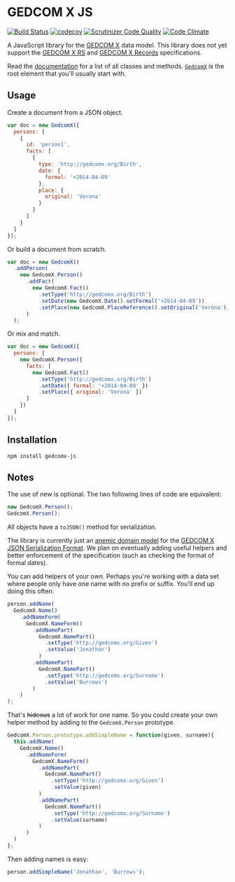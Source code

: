 # GEDCOM X JS

[![Build Status](https://travis-ci.org/rootsdev/gedcomx-js.svg?branch=master)](https://travis-ci.org/rootsdev/gedcomx-js)
[![codecov](https://codecov.io/gh/rootsdev/gedcomx-js/branch/master/graph/badge.svg)](https://codecov.io/gh/rootsdev/gedcomx-js)
[![Scrutinizer Code Quality](https://scrutinizer-ci.com/g/rootsdev/gedcomx-js/badges/quality-score.png?b=master)](https://scrutinizer-ci.com/g/rootsdev/gedcomx-js/?branch=master)
[![Code Climate](https://codeclimate.com/github/rootsdev/gedcomx-js/badges/gpa.svg)](https://codeclimate.com/github/rootsdev/gedcomx-js)

A JavaScript library for the [GEDCOM X](http://www.gedcomx.org/) data model.
This library does not yet support the [GEDCOM X RS](https://github.com/FamilySearch/gedcomx-rs)
and [GEDCOM X Records](https://github.com/FamilySearch/gedcomx-record/blob/master/specifications/record-specification.md) specifications.

Read the [documentation](http://rootsdev.org/gedcomx-js/) for a list of all 
classes and methods. [`GedcomX`](http://rootsdev.org/gedcomx-js/GedcomX.html) 
is the root element that you'll usually start with.

## Usage

Create a document from a JSON object.

```js
var doc = new GedcomX({
  persons: [
    {
      id: 'person1',
      facts: [
        {
          type: 'http://gedcomx.org/Birth',
          date: {
            formal: '+2014-04-09'
          },
          place: {
            original: 'Verona'
          }
        }
      ]
    }
  ]
});
```

Or build a document from scratch.

```js
var doc = new GedcomX()
  .addPerson(
    new GedcomX.Person()
      .addFact(
        new GedcomX.Fact()
          .setType('http://gedcomx.org/Birth')
          .setDate(new GedcomX.Date().setFormal('+2014-04-09'))
          .setPlace(new GedcomX.PlaceReference().setOriginal('Verona'))
      )
  );
```

Or mix and match.

```js
var doc = new GedcomX({
  persons: [
    new GedcomX.Person({
      facts: [
        new GedcomX.Fact()
          .setType('http://gedcomx.org/Birth')
          .setDate({ formal: '+2014-04-09' })
          .setPlace({ original: 'Verona' })
      ]
    })
  ]
});
```

## Installation

```
npm install gedcomx-js
```

## Notes

The use of new is optional. The two following lines of code are equivalent:

```js
new GedcomX.Person();
GedcomX.Person();
```

All objects have a `toJSON()` method for serialization.

The library is currently just an [anemic domain model](https://en.wikipedia.org/wiki/Anemic_domain_model)
for the [GEDCOM X JSON Serialization Format](https://github.com/FamilySearch/gedcomx/blob/master/specifications/json-format-specification.md).
We plan on eventually adding useful helpers and better enforcement of the specification
(such as checking the format of formal dates).

You can add helpers of your own. Perhaps you're working with a data set where
people only have one name with no prefix or suffix. You'll end up doing this often:

```js
person.addName(
  GedcomX.Name()
    .addNameForm(
      GedcomX.NameForm()
        .addNamePart(
          GedcomX.NamePart()
            .setType('http://gedcomx.org/Given')
            .setValue('Jonathan')
          )
        .addNamePart(
          GedcomX.NamePart()
            .setType('http://gedcomx.org/Surname')
            .setValue('Burrows')
        )
    )
);
```

That's ~~hideous~~ a lot of work for one name. So you could create your own helper method
by adding to the `GedcomX.Person` prototype.

```js
GedcomX.Person.prototype.addSimpleName = function(given, surname){
  this.addName(
    GedcomX.Name()
      .addNameForm(
        GedcomX.NameForm()
          .addNamePart(
            GedcomX.NamePart()
              .setType('http://gedcomx.org/Given')
              .setValue(given)
          )
          .addNamePart(
            GedcomX.NamePart()
              .setType('http://gedcomx.org/Surname')
              .setValue(surname)
          )
      )
  )
};
```

Then adding names is easy:

```js
person.addSimpleName('Jonathan', 'Burrows');
```